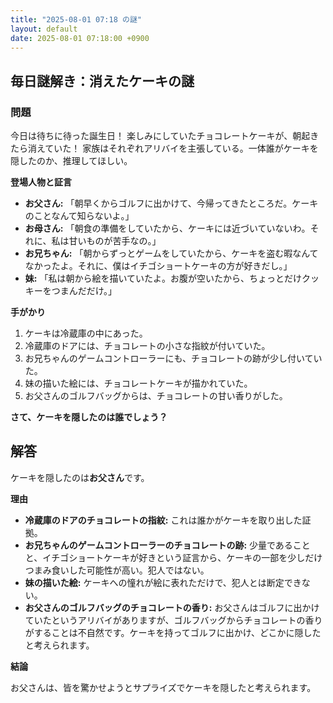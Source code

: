 ```yaml
---
title: "2025-08-01 07:18 の謎"
layout: default
date: 2025-08-01 07:18:00 +0900
---
```

## 毎日謎解き：消えたケーキの謎

### 問題

今日は待ちに待った誕生日！ 楽しみにしていたチョコレートケーキが、朝起きたら消えていた！ 家族はそれぞれアリバイを主張している。一体誰がケーキを隠したのか、推理してほしい。

**登場人物と証言**

*   **お父さん:** 「朝早くからゴルフに出かけて、今帰ってきたところだ。ケーキのことなんて知らないよ。」
*   **お母さん:** 「朝食の準備をしていたから、ケーキには近づいていないわ。それに、私は甘いものが苦手なの。」
*   **お兄ちゃん:** 「朝からずっとゲームをしていたから、ケーキを盗む暇なんてなかったよ。それに、僕はイチゴショートケーキの方が好きだし。」
*   **妹:** 「私は朝から絵を描いていたよ。お腹が空いたから、ちょっとだけクッキーをつまんだだけ。」

**手がかり**

1.  ケーキは冷蔵庫の中にあった。
2.  冷蔵庫のドアには、チョコレートの小さな指紋が付いていた。
3.  お兄ちゃんのゲームコントローラーにも、チョコレートの跡が少し付いていた。
4.  妹の描いた絵には、チョコレートケーキが描かれていた。
5.  お父さんのゴルフバッグからは、チョコレートの甘い香りがした。

**さて、ケーキを隠したのは誰でしょう？**

## 解答

ケーキを隠したのは**お父さん**です。

**理由**

*   **冷蔵庫のドアのチョコレートの指紋:** これは誰かがケーキを取り出した証拠。
*   **お兄ちゃんのゲームコントローラーのチョコレートの跡:** 少量であることと、イチゴショートケーキが好きという証言から、ケーキの一部を少しだけつまみ食いした可能性が高い。犯人ではない。
*   **妹の描いた絵:** ケーキへの憧れが絵に表れただけで、犯人とは断定できない。
*   **お父さんのゴルフバッグのチョコレートの香り:** お父さんはゴルフに出かけていたというアリバイがありますが、ゴルフバッグからチョコレートの香りがすることは不自然です。ケーキを持ってゴルフに出かけ、どこかに隠したと考えられます。

**結論**

お父さんは、皆を驚かせようとサプライズでケーキを隠したと考えられます。
